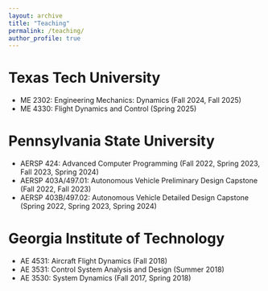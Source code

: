 ```yaml
---
layout: archive
title: "Teaching"
permalink: /teaching/
author_profile: true
---
```


# Texas Tech University
- ME 2302: Engineering Mechanics: Dynamics (Fall 2024, Fall 2025)
- ME 4330: Flight Dynamics and Control (Spring 2025)

# Pennsylvania State University
- AERSP 424: Advanced Computer Programming (Fall 2022, Spring 2023, Fall 2023, Spring 2024)
- AERSP 403A/497.01: Autonomous Vehicle Preliminary Design Capstone (Fall 2022, Fall 2023)
- AERSP 403B/497.02: Autonomous Vehicle Detailed Design Capstone (Spring 2022, Spring 2023, Spring 2024)

# Georgia Institute of Technology
- AE 4531: Aircraft Flight Dynamics (Fall 2018)
- AE 3531: Control System Analysis and Design (Summer 2018)
- AE 3530: System Dynamics (Fall 2017, Spring 2018)

<!-- {% include base_path %}

{% for post in site.teaching reversed %}
  {% include archive-single.html %}
{% endfor %} -->
